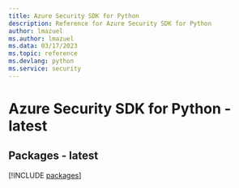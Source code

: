 ```yaml
---
title: Azure Security SDK for Python
description: Reference for Azure Security SDK for Python
author: lmazuel
ms.author: lmazuel
ms.data: 03/17/2023
ms.topic: reference
ms.devlang: python
ms.service: security
---
```

# Azure Security SDK for Python - latest
## Packages - latest
[!INCLUDE [packages](security-index.md)]